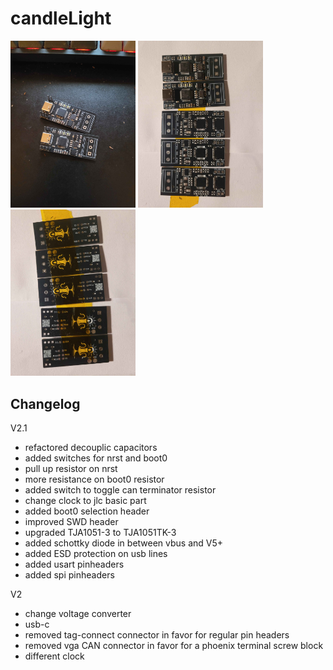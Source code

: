 # candleLight

<p>
    <img src="images/2_1.jpg" alt="Photo1" width="200"/>
    <img src="images/2_5.jpg" alt="Photo1" width="200"/>
    <img src="images/2_4.jpg" alt="Photo1" width="200"/>
</p>

## Changelog
V2.1
- refactored decouplic capacitors
- added switches for nrst and boot0
- pull up resistor on nrst
- more resistance on boot0 resistor
- added switch to toggle can terminator resistor
- change clock to jlc basic part
- added boot0 selection header
- improved SWD header
- upgraded TJA1051-3 to TJA1051TK-3
- added schottky diode in between vbus and V5+
- added ESD protection on usb lines 
- added usart pinheaders
- added spi pinheaders

V2
- change voltage converter
- usb-c
- removed tag-connect connector in favor for regular pin headers
- removed vga CAN connector in favor for a phoenix terminal screw block
- different clock
